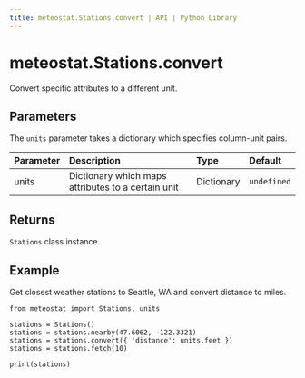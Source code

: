 ```yaml
---
title: meteostat.Stations.convert | API | Python Library
---
```


# meteostat.Stations.convert

Convert specific attributes to a different unit.

## Parameters

The `units` parameter takes a dictionary which specifies column-unit pairs.

| **Parameter** | **Description**                                    | **Type**   | **Default** |
|:--------------|:---------------------------------------------------|:-----------|:------------|
| units         | Dictionary which maps attributes to a certain unit | Dictionary | `undefined` |

## Returns

`Stations` class instance

## Example

Get closest weather stations to Seattle, WA and convert distance to miles.

```python{5}
from meteostat import Stations, units

stations = Stations()
stations = stations.nearby(47.6062, -122.3321)
stations = stations.convert({ 'distance': units.feet })
stations = stations.fetch(10)

print(stations)
```
